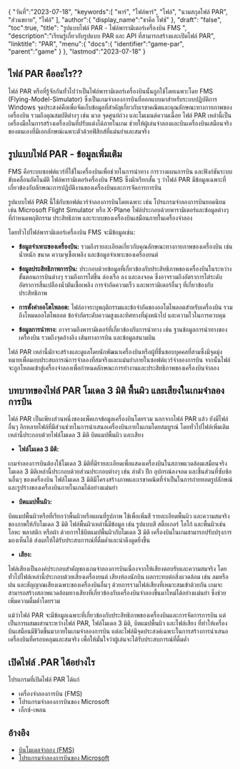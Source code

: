{
"วันที่":"2023-07-18",
   "keywords":[
"พาร์",
"ไฟล์พาร์",
"ไฟล์",
"นามสกุลไฟล์ PAR",
"ส่วนขยาย",
"ไฟล์"
],
   "author":{
"display_name":"ชาคีล ไฟซ์"
},
"draft": "false",
"toc":true,
"title": "รูปแบบไฟล์ PAR - ไฟล์พารามิเตอร์เครื่องบิน FMS ",
   "description":"เรียนรู้เกี่ยวกับรูปแบบ PAR และ API ที่สามารถสร้างและเปิดไฟล์ PAR",
"linktitle": "PAR",
   "menu":{
      "docs":{
         "identifier":"game-par",
         "parent":"game"
}
},
"lastmod":"2023-07-18"
}

## ไฟล์ PAR คืออะไร??

ไฟล์ PAR หรือที่รู้จักกันทั่วไปว่าเป็นไฟล์พารามิเตอร์เครื่องบินนั้นถูกใช้โดยเฉพาะโดย FMS (Flying-Model-Simulator) ซึ่งเป็นเกมจำลองการบินที่ออกแบบมาสำหรับระบบปฏิบัติการ Windows จุดประสงค์คือเพื่อจัดเก็บข้อมูลที่สำคัญเกี่ยวกับเรขาคณิตและคุณลักษณะทางกายภาพของเครื่องบิน รวมถึงคุณสมบัติต่างๆ เช่น มวล จุดศูนย์ถ่วง และโมเมนต์ความเฉื่อย ไฟล์ PAR เหล่านี้เป็นเครื่องมือในการสร้างเครื่องบินที่ปรับแต่งได้ภายในเกม ช่วยให้ผู้เล่นจำลองและบินเครื่องบินเสมือนจริงของตนเองที่มีเอกลักษณ์เฉพาะตัวด้วยฟิสิกส์ที่แม่นยำและสมจริง

## รูปแบบไฟล์ PAR - ข้อมูลเพิ่มเติม

FMS คือระบบซอฟต์แวร์ที่ใช้ในเครื่องบินเพื่อช่วยในการนำทาง การวางแผนการบิน และฟังก์ชันระบบขับเคลื่อนอัตโนมัติ ไฟล์พารามิเตอร์เครื่องบิน FMS ซึ่งมักเรียกสั้น ๆ ว่าไฟล์ PAR มีข้อมูลเฉพาะที่เกี่ยวข้องกับลักษณะการปฏิบัติงานของเครื่องบินและการจัดการการบิน

รูปแบบไฟล์ PAR นี้ใช้กับซอฟต์แวร์จำลองการบินโดยเฉพาะ เช่น โปรแกรมจำลองการบินยอดนิยม เช่น Microsoft Flight Simulator หรือ X-Plane ไฟล์ประกอบด้วยพารามิเตอร์และข้อมูลต่างๆ ที่กำหนดพฤติกรรม ประสิทธิภาพ และระบบของเครื่องบินเสมือนภายในเครื่องจำลอง

โดยทั่วไปไฟล์พารามิเตอร์เครื่องบิน FMS จะมีข้อมูลเช่น:

- **ข้อมูลจำเพาะของเครื่องบิน:** รวมถึงรายละเอียดเกี่ยวกับคุณลักษณะทางกายภาพของเครื่องบิน เช่น น้ำหนัก ขนาด ความจุเชื้อเพลิง และข้อมูลจำเพาะของเครื่องยนต์

- **ข้อมูลประสิทธิภาพการบิน:** ประกอบด้วยข้อมูลที่เกี่ยวข้องกับประสิทธิภาพของเครื่องบินในระหว่างขั้นตอนการบินต่างๆ รวมถึงการไต่ขึ้น ล่องเรือ ลง และลงจอด ซึ่งอาจรวมถึงอัตราการไต่ระดับ อัตราการสิ้นเปลืองน้ำมันเชื้อเพลิง การจำกัดความเร็ว และพารามิเตอร์อื่นๆ ที่เกี่ยวข้องกับประสิทธิภาพ

- **การตั้งค่าออโตไพลอต:** ไฟล์อาจระบุพฤติกรรมและข้อจำกัดของออโตไพลอตสำหรับเครื่องบิน รวมถึงโหมดออโตไพลอต ข้อจำกัดระดับความสูงและทิศทางที่มุ่งหน้าไป และความไวในการควบคุม

- **ข้อมูลการนำทาง:** อาจรวมถึงพารามิเตอร์ที่เกี่ยวข้องกับการนำทาง เช่น ฐานข้อมูลการนำทางของเครื่องบิน รวมถึงจุดอ้างอิง เส้นทางการบิน และข้อมูลสนามบิน

ไฟล์ PAR เหล่านี้มักจะสร้างและดูแลโดยนักพัฒนาเครื่องบินหรือผู้ที่ชื่นชอบบุคคลที่สามซึ่งมีจุดมุ่งหมายเพื่อมอบประสบการณ์การจำลองที่สมจริงและแม่นยำภายในซอฟต์แวร์จำลองการบิน จากนั้นไฟล์จะถูกโหลดเข้าสู่เครื่องจำลองเพื่อกำหนดลักษณะการทำงานและประสิทธิภาพของเครื่องบินจำลอง

## บทบาทของไฟล์ PAR โมเดล 3 มิติ พื้นผิว และเสียงในเกมจำลองการบิน

ไฟล์ PAR เป็นเพียงส่วนหนึ่งของแพ็คเกจข้อมูลเครื่องบินโดยรวม นอกจากไฟล์ PAR แล้ว ยังมีไฟล์อื่นๆ อีกหลายไฟล์ที่มีส่วนช่วยในการนำเสนอเครื่องบินภายในเกมโดยสมบูรณ์ โดยทั่วไปไฟล์เพิ่มเติมเหล่านี้ประกอบด้วยไฟล์โมเดล 3 มิติ บิตแมปพื้นผิว และเสียง

- **ไฟล์โมเดล 3 มิติ:**

เกมจำลองการบินต้องใช้โมเดล 3 มิติที่มีรายละเอียดเพื่อแสดงเครื่องบินในสภาพแวดล้อมเสมือนจริง โมเดล 3 มิติเหล่านี้ประกอบด้วยส่วนประกอบต่างๆ เช่น ลำตัว ปีก อุปกรณ์ลงจอด และชิ้นส่วนที่ซับซ้อนอื่นๆ ของเครื่องบิน ไฟล์โมเดล 3 มิติมีโครงสร้างภาพและเรขาคณิตที่จำเป็นในการถ่ายทอดรูปลักษณ์และรูปร่างของเครื่องบินภายในเกมได้อย่างแม่นยำ

- **บิตแมปพื้นผิว:**

บิตแมปพื้นผิวหรือที่เรียกว่าพื้นผิวหรือแผนที่รูปภาพ ใช้เพื่อเพิ่มสี รายละเอียดพื้นผิว และความสมจริงของภาพให้กับโมเดล 3 มิติ ไฟล์พื้นผิวเหล่านี้มีข้อมูล เช่น รูปแบบสี สติ๊กเกอร์ โลโก้ และพื้นผิวเช่น โลหะ พลาสติก หรือผ้า ด้วยการใช้บิตแมปพื้นผิวกับโมเดล 3 มิติ เครื่องบินในเกมสามารถปรับปรุงการมองเห็นได้ ส่งผลให้ได้รับประสบการณ์ที่ดื่มด่ำและน่าดึงดูดยิ่งขึ้น

- **เสียง:**

ไฟล์เสียงเป็นองค์ประกอบสำคัญของเกมจำลองการบินเนื่องจากให้เสียงตอบรับและความสมจริง โดยทั่วไปไฟล์เหล่านี้ประกอบด้วยเสียงเครื่องยนต์ เสียงห้องนักบิน ผลกระทบต่อสิ่งแวดล้อม เช่น ลมหรือฝน และสัญญาณเสียงเฉพาะของเครื่องบินอื่นๆ ด้วยการรวมไฟล์เสียงที่เหมาะสมเข้าด้วยกัน เกมจะสามารถสร้างสภาพแวดล้อมทางเสียงที่เกี่ยวข้องกับเครื่องบินจำลองขึ้นมาใหม่ได้อย่างแม่นยำ ซึ่งช่วยเพิ่มความดื่มด่ำโดยรวม

แม้ว่าไฟล์ PAR จะมีข้อมูลเฉพาะที่เกี่ยวข้องกับประสิทธิภาพของเครื่องบินและการจัดการการบิน แต่เป็นการผสมผสานระหว่างไฟล์ PAR, ไฟล์โมเดล 3 มิติ, บิตแมปพื้นผิว และไฟล์เสียง ที่ทำให้เครื่องบินเสมือนมีชีวิตขึ้นมาภายในเกมจำลองการบิน แต่ละไฟล์มีจุดประสงค์เฉพาะในการสร้างการนำเสนอเครื่องบินที่ครอบคลุมและสมจริง เพื่อให้มั่นใจว่าผู้เล่นจะได้รับประสบการณ์ที่ดื่มด่ำ

## เปิดไฟล์ .PAR ได้อย่างไร

โปรแกรมที่เปิดไฟล์ PAR ได้แก่

- เครื่องจำลองการบิน (FMS)
- โปรแกรมจำลองการบินของ Microsoft
- เอ็กซ์-เพลน

## อ้างอิง
* [บินโมเดลจำลอง (FMS)](https://modelsimulator.com/)
* [โปรแกรมจำลองการบินของ Microsoft](https://en.wikipedia.org/wiki/Microsoft_Flight_Simulator)


